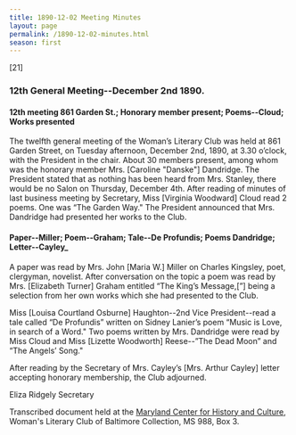 ```yaml
---
title: 1890-12-02 Meeting Minutes
layout: page
permalink: /1890-12-02-minutes.html
season: first
---
```


<style>
    .container{
        font-size:1.4em;
    }
</style>
[21]

### 12th General Meeting--December 2nd 1890.

#### 12th meeting 861 Garden St.; Honorary member present; Poems--Cloud; Works presented

The twelfth general meeting of the Woman’s Literary Club was held at 861 Garden Street, on Tuesday afternoon, December 2nd, 1890, at 3.30 o’clock, with the President in the chair. About 30 members present, among whom was the honorary member Mrs. [Caroline "Danske"] Dandridge. The President stated that as nothing has been heard from Mrs. Stanley, there would be no Salon on Thursday, December 4th. After reading of minutes of last business meeting by Secretary, Miss [Virginia Woodward] Cloud read 2 poems. One was “The Garden Way." The President announced that Mrs. Dandridge had presented her works to the Club.

#### Paper--Miller; Poem--Graham; Tale--De Profundis; Poems Dandridge; Letter--Cayley_

A paper was read by Mrs. John [Maria W.] Miller on Charles Kingsley, poet, clergyman, novelist. After conversation on the topic a poem was read by Mrs. [Elizabeth Turner] Graham entitled “The King’s Message,[”] being a selection from her own works which she had presented to the Club.

Miss [Louisa Courtland Osburne] Haughton--2nd Vice President--read a tale called “De Profundis” written on Sidney Lanier’s poem “Music is Love, in search of a Word." Two poems written by Mrs. Dandridge were read by Miss Cloud and Miss [Lizette Woodworth] Reese--”The Dead Moon” and “The Angels’ Song."

After reading by the Secretary of Mrs. Cayley’s [Mrs. Arthur Cayley] letter accepting honorary membership, the Club adjourned.

Eliza Ridgely
Secretary

Transcribed document held at the [Maryland Center for History and Culture](http://mdhs.org/), Woman's Literary Club of Baltimore Collection, MS 988, Box 3. 
